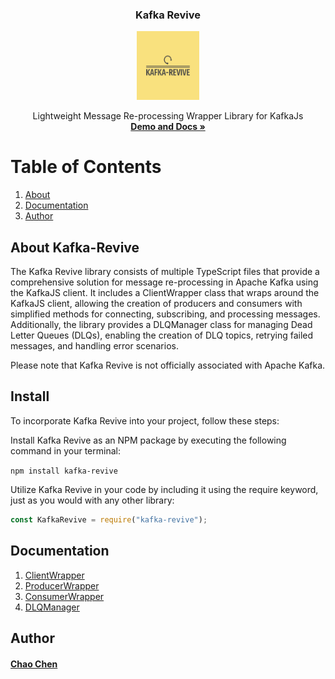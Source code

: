<p align="center">

  <h3 align="center">Kafka Revive</h3>

  <div align="center">
      <img src="./docs/Logo.png" alt="Logo" width="100" height="110">
  </div>

  <p align="center">
    Lightweight Message Re-processing Wrapper Library for KafkaJs
  <br />
  <a href="https://kafka-cascade.io"><strong>Demo and Docs »</strong></a>
  </p>
</p>

# Table of Contents

1. [About](#about)
2. [Documentation](#documentation)
3. [Author](#author)

## About<a name="about"></a> Kafka-Revive

The Kafka Revive library consists of multiple TypeScript files that provide a comprehensive solution for message re-processing in Apache Kafka using the KafkaJS client. It includes a ClientWrapper class that wraps around the KafkaJS client, allowing the creation of producers and consumers with simplified methods for connecting, subscribing, and processing messages. Additionally, the library provides a DLQManager class for managing Dead Letter Queues (DLQs), enabling the creation of DLQ topics, retrying failed messages, and handling error scenarios.

Please note that Kafka Revive is not officially associated with Apache Kafka.

## Install<a name="install"></a>

To incorporate Kafka Revive into your project, follow these steps:

Install Kafka Revive as an NPM package by executing the following command in your terminal:

`npm install kafka-revive`

Utilize Kafka Revive in your code by including it using the require keyword, just as you would with any other library:

```js
const KafkaRevive = require("kafka-revive");
```

## Documentation<a name="documentation"></a>

1. [ClientWrapper](docs/ClientWrapper_ex.md)
2. [ProducerWrapper](docs/ProducerWrapper_ex.md)
3. [ConsumerWrapper](docs/ConsumerWrapper_ex.md)
4. [DLQManager](docs/DLQManager_ex.md)

## Author<a name="author"></a>

#### [Chao Chen](https://github.com/cchen26)
